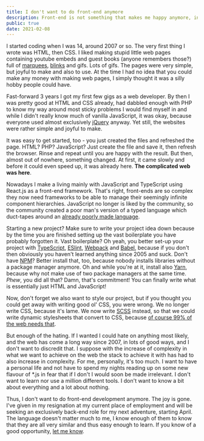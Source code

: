 ```yaml
---
title: I don't want to do front-end anymore
description: Front-end is not something that makes me happy anymore, in large part due to its complexity.
public: true
date: 2021-02-08
---
```


I started coding when I was 14, around 2007 or so. The very first thing I wrote was HTML, then CSS. I liked
making stupid little web pages containing youtube embeds and guest books (anyone remembers those?) full of 
[marquees](https://developer.mozilla.org/en-US/docs/Web/HTML/Element/marquee), [blinks](https://developer.mozilla.org/en-US/docs/Web/HTML/Element/blink) 
and gifs. Lots of gifs. The pages were very simple, but joyful to make and also to use. At the time I had no idea that 
you could make any money with making web pages, I simply thought it was a silly hobby people could have.

Fast-forward 3 years I got my first few gigs as a web developer. By then I was pretty good at HTML and CSS already, 
had dabbled enough with PHP to know my way around most sticky problems I would find myself in and while I didn't 
really know much of vanilla JavaScript, it was okay, because everyone used almost exclusively [jQuery](https://jquery.com/) anyway. Yet still, 
the websites were rather simple and joyful to make.

It was easy to get started, too - you just created the files and refreshed the page. HTML? PHP? JavaScript? Just create the
file and save it, then refresh the browser. Rinse and repeat until you are happy with the result. But then, almost
out of nowhere, something changed. At first, it came slowly and before it could even speed up, it was already here.
**The complicated web was here**.

Nowadays I make a living mainly with JavaScript and TypeScript using React.js as a front-end framework. That's right, 
front-ends are so complex they now need frameworks to be able to manage their seemingly infinite component hierarchies.
JavaScript no longer is liked by the community, so the community created a poor man's version of a typed language which 
duct-tapes around an [already poorly made language](https://whydoesitsuck.com/why-does-javascript-suck/). 

Starting a new project? Make sure to write your project idea down because by the time you are finished setting up the vast
boilerplate you have probably forgotten it. Vast boilerplate? Oh yeah, you better set-up your project with [TypeScript](https://www.typescriptlang.org/), 
[ESlint](https://eslint.org/), [Webpack](https://webpack.js.org/) and [Babel](https://babeljs.io/), because 
if you don't then obviously you haven't learned anything since 2005 and suck. Don't have [NPM](https://www.npmjs.com/)? Better install that, too, 
because nobody installs libraries without a package manager anymore. Oh and while you're at it, install also [Yarn](https://yarnpkg.com/), 
because why not make use of two package managers at the same time. _Phew_, you did all that? Damn, that's commitment! 
You can finally write what is essentially just HTML and JavaScript!

Now, don't forget we also want to style our project, but if you thought you could get away with writing good ol' CSS, 
you were wrong. We no longer write CSS, because it's lame. We now write [SCSS](https://sass-lang.com/) instead, 
so that we could write dynamic stylesheets that convert to CSS, because [of course 99% of the web needs that](https://hospodarets.com/you-might-not-need-a-css-preprocessor). 

But enough of the hating. If I wanted I could hate on anything most likely, and the web has come a long way since 2007, 
in lots of good ways, and I don't want to discredit that. I suppose with the increase of complexity in what we want to 
achieve on the web the stack to achieve it with has had to also increase in complexity. For me, personally, it's 
too much. I want to have a personal life and not have to spend my nights reading up on some new flavour of *.js in 
fear that if I don't I would soon be made irrelevant. I don't want to learn nor use a million different tools. I don't want 
to know a bit about everything and a lot about nothing. 

Thus, I don't want to do front-end development anymore. The joy is gone. I've given in my resignation at my current place of
employment and will be seeking an exclusively back-end role for my next adventure, starting April. The language doesn't 
matter much to me, I know enough of them to know that they are all very similar and thus easy enough to learn. If you know of a 
good opportunity, [let me know](mailto:nomm@soynomm.com).